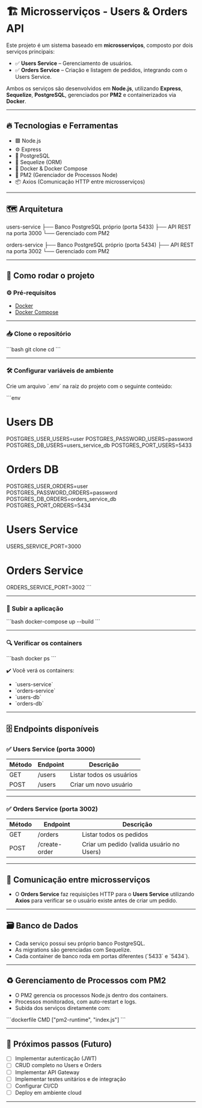 
# 🏗️ Microsserviços - Users & Orders API

Este projeto é um sistema baseado em **microsserviços**, composto por dois serviços principais:

- ✅ **Users Service** – Gerenciamento de usuários.
- ✅ **Orders Service** – Criação e listagem de pedidos, integrando com o Users Service.

Ambos os serviços são desenvolvidos em **Node.js**, utilizando **Express**, **Sequelize**, **PostgreSQL**, gerenciados por **PM2** e containerizados via **Docker**.

---

## 🔥 Tecnologias e Ferramentas

- 🟩 Node.js
- ⚙️ Express
- 🐘 PostgreSQL
- 🔗 Sequelize (ORM)
- 🐳 Docker & Docker Compose
- 🚦 PM2 (Gerenciador de Processos Node)
- 📦 Axios (Comunicação HTTP entre microsserviços)

---

## 🗺️ Arquitetura

users-service
 ├── Banco PostgreSQL próprio (porta 5433)
 ├── API REST na porta 3000
 └── Gerenciado com PM2

orders-service
 ├── Banco PostgreSQL próprio (porta 5434)
 ├── API REST na porta 3002
 └── Gerenciado com PM2

---

## 🔧 Como rodar o projeto

### ⚙️ Pré-requisitos

- [Docker](https://www.docker.com/)
- [Docker Compose](https://docs.docker.com/compose/)

---

### 📥 Clone o repositório

\`\`\`bash
git clone <url-do-repositorio>
cd <nome-do-projeto>
\`\`\`

---

### 🛠️ Configurar variáveis de ambiente

Crie um arquivo \`.env\` na raiz do projeto com o seguinte conteúdo:

\`\`\`env
# Users DB
POSTGRES_USER_USERS=user
POSTGRES_PASSWORD_USERS=password
POSTGRES_DB_USERS=users_service_db
POSTGRES_PORT_USERS=5433

# Orders DB
POSTGRES_USER_ORDERS=user
POSTGRES_PASSWORD_ORDERS=password
POSTGRES_DB_ORDERS=orders_service_db
POSTGRES_PORT_ORDERS=5434

# Users Service
USERS_SERVICE_PORT=3000

# Orders Service
ORDERS_SERVICE_PORT=3002
\`\`\`

---

### 🚀 Subir a aplicação

\`\`\`bash
docker-compose up --build
\`\`\`

---

### 🔍 Verificar os containers

\`\`\`bash
docker ps
\`\`\`

✔️ Você verá os containers:

- \`users-service\`
- \`orders-service\`
- \`users-db\`
- \`orders-db\`

---

## 🗄️ Endpoints disponíveis

### ✅ **Users Service (porta 3000)**

| Método | Endpoint | Descrição               |
| ------ | -------- | ----------------------- |
| GET    | /users   | Listar todos os usuários|
| POST   | /users   | Criar um novo usuário   |

---

### ✅ **Orders Service (porta 3002)**

| Método | Endpoint        | Descrição                                   |
| ------ | ---------------- | -------------------------------------------- |
| GET    | /orders          | Listar todos os pedidos                     |
| POST   | /create-order    | Criar um pedido (valida usuário no Users)   |

---

## 🔗 Comunicação entre microsserviços

- O **Orders Service** faz requisições HTTP para o **Users Service** utilizando **Axios** para verificar se o usuário existe antes de criar um pedido.

---

## 🗃️ Banco de Dados

- Cada serviço possui seu próprio banco PostgreSQL.
- As migrations são gerenciadas com Sequelize.
- Cada container de banco roda em portas diferentes (\`5433\` e \`5434\`).

---

## ♻️ Gerenciamento de Processos com PM2

- O PM2 gerencia os processos Node.js dentro dos containers.
- Processos monitorados, com auto-restart e logs.
- Subida dos serviços diretamente com:

\`\`\`dockerfile
CMD ["pm2-runtime", "index.js"]
\`\`\`

---

## 🚀 Próximos passos (Futuro)

- [ ] Implementar autenticação (JWT)
- [ ] CRUD completo no Users e Orders
- [ ] Implementar API Gateway
- [ ] Implementar testes unitários e de integração
- [ ] Configurar CI/CD
- [ ] Deploy em ambiente cloud

---
